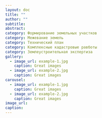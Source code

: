 ```yaml
---
layout: doc
title: ""
author: ""
subtitle: 
abstract: 
category: Формирование земельных участков
category: Межевание земель
category: Технический план
category: Комплексные кадастровые равботы
category: Землеустроительная экспертиза
gallery:
  - image_url: example-1.jpg
    caption: Great images 
  - image_url: example-2.jpg
    caption: Great images 
carousel:
  - image_url: example-1.jpg
    caption: Great images 
  - image_url: example-2.jpg
    caption: Great images 
image_url: 
caption:                  
---
```


